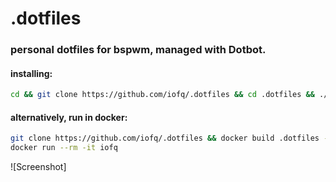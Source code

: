  .dotfiles
======
### personal dotfiles for bspwm, managed with Dotbot.


#### installing:

```bash
cd && git clone https://github.com/iofq/.dotfiles && cd .dotfiles && ./install
```

#### alternatively, run in docker:
```bash
git clone https://github.com/iofq/.dotfiles && docker build .dotfiles -t iofq
docker run --rm -it iofq
```

![Screenshot]
